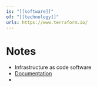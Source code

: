 ```yaml
---
is: "[[software]]"
of: "[[technology]]"
urls: https://www.terraform.io/
---
```

# Notes
- Infrastructure as code software
- [Documentation](https://developer.hashicorp.com/terraform/docs)
- 